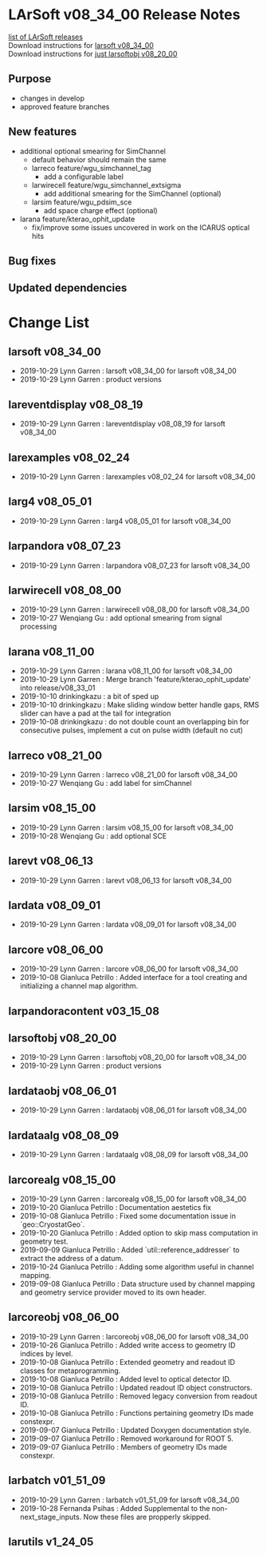 # LArSoft v08_34_00 Release Notes



[list of LArSoft releases](LArSoft_release_list)  
Download instructions for [larsoft v08_34_00](http://scisoft.fnal.gov/scisoft/bundles/larsoft/v08_34_00/larsoft-v08_34_00.html)  
Download instructions for [just larsoftobj v08_20_00](http://scisoft.fnal.gov/scisoft/bundles/larsoftobj/v08_20_00/larsoftobj-v08_20_00.html)

## Purpose

-   changes in develop
-   approved feature branches

## New features

-   additional optional smearing for SimChannel
    -   default behavior should remain the same
    -   larreco feature/wgu_simchannel_tag
        -   add a configurable label
    -   larwirecell feature/wgu_simchannel_extsigma
        -   add additional smearing for the SimChannel (optional)
    -   larsim feature/wgu_pdsim_sce
        -   add space charge effect (optional)
-   larana feature/kterao_ophit_update
    -   fix/improve some issues uncovered in work on the ICARUS optical hits

## Bug fixes

## Updated dependencies

# Change List

## larsoft v08_34_00

-   2019-10-29 Lynn Garren : larsoft v08_34_00 for larsoft v08_34_00
-   2019-10-29 Lynn Garren : product versions

## lareventdisplay v08_08_19

-   2019-10-29 Lynn Garren : lareventdisplay v08_08_19 for larsoft v08_34_00

## larexamples v08_02_24

-   2019-10-29 Lynn Garren : larexamples v08_02_24 for larsoft v08_34_00

## larg4 v08_05_01

-   2019-10-29 Lynn Garren : larg4 v08_05_01 for larsoft v08_34_00

## larpandora v08_07_23

-   2019-10-29 Lynn Garren : larpandora v08_07_23 for larsoft v08_34_00

## larwirecell v08_08_00

-   2019-10-29 Lynn Garren : larwirecell v08_08_00 for larsoft v08_34_00
-   2019-10-27 Wenqiang Gu : add optional smearing from signal processing

## larana v08_11_00

-   2019-10-29 Lynn Garren : larana v08_11_00 for larsoft v08_34_00
-   2019-10-29 Lynn Garren : Merge branch 'feature/kterao_ophit_update' into release/v08_33_01
-   2019-10-10 drinkingkazu : a bit of sped up
-   2019-10-10 drinkingkazu : Make sliding window better handle gaps, RMS slider can have a pad at the tail for integration
-   2019-10-08 drinkingkazu : do not double count an overlapping bin for consecutive pulses, implement a cut on pulse width (default no cut)

## larreco v08_21_00

-   2019-10-29 Lynn Garren : larreco v08_21_00 for larsoft v08_34_00
-   2019-10-27 Wenqiang Gu : add label for simChannel

## larsim v08_15_00

-   2019-10-29 Lynn Garren : larsim v08_15_00 for larsoft v08_34_00
-   2019-10-28 Wenqiang Gu : add optional SCE

## larevt v08_06_13

-   2019-10-29 Lynn Garren : larevt v08_06_13 for larsoft v08_34_00

## lardata v08_09_01

-   2019-10-29 Lynn Garren : lardata v08_09_01 for larsoft v08_34_00

## larcore v08_06_00

-   2019-10-29 Lynn Garren : larcore v08_06_00 for larsoft v08_34_00
-   2019-10-08 Gianluca Petrillo : Added interface for a tool creating and initializing a channel map algorithm.

## larpandoracontent v03_15_08

## larsoftobj v08_20_00

-   2019-10-29 Lynn Garren : larsoftobj v08_20_00 for larsoft v08_34_00
-   2019-10-29 Lynn Garren : product versions

## lardataobj v08_06_01

-   2019-10-29 Lynn Garren : lardataobj v08_06_01 for larsoft v08_34_00

## lardataalg v08_08_09

-   2019-10-29 Lynn Garren : lardataalg v08_08_09 for larsoft v08_34_00

## larcorealg v08_15_00

-   2019-10-29 Lynn Garren : larcorealg v08_15_00 for larsoft v08_34_00
-   2019-10-20 Gianluca Petrillo : Documentation aestetics fix
-   2019-10-08 Gianluca Petrillo : Fixed some documentation issue in \`geo::CryostatGeo\`.
-   2019-10-20 Gianluca Petrillo : Added option to skip mass computation in geometry test.
-   2019-09-09 Gianluca Petrillo : Added \`util::reference_addresser\` to extract the address of a datum.
-   2019-10-24 Gianluca Petrillo : Adding some algorithm useful in channel mapping.
-   2019-09-08 Gianluca Petrillo : Data structure used by channel mapping and geometry service provider moved to its own header.

## larcoreobj v08_06_00

-   2019-10-29 Lynn Garren : larcoreobj v08_06_00 for larsoft v08_34_00
-   2019-10-26 Gianluca Petrillo : Added write access to geometry ID indices by level.
-   2019-10-08 Gianluca Petrillo : Extended geometry and readout ID classes for metaprogramming.
-   2019-10-08 Gianluca Petrillo : Added level to optical detector ID.
-   2019-10-08 Gianluca Petrillo : Updated readout ID object constructors.
-   2019-10-08 Gianluca Petrillo : Removed legacy conversion from readout ID.
-   2019-10-08 Gianluca Petrillo : Functions pertaining geometry IDs made constexpr.
-   2019-09-07 Gianluca Petrillo : Updated Doxygen documentation style.
-   2019-09-07 Gianluca Petrillo : Removed workaround for ROOT 5.
-   2019-09-07 Gianluca Petrillo : Members of geometry IDs made constexpr.

## larbatch v01_51_09

-   2019-10-29 Lynn Garren : larbatch v01_51_09 for larsoft v08_34_00
-   2019-10-28 Fernanda Psihas : Added Supplemental to the non-next_stage_inputs. Now these files are propperly skipped.

## larutils v1_24_05
